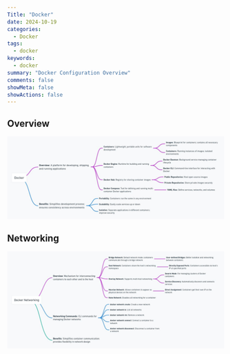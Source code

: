 ```yaml
---
Title: "Docker"
date: 2024-10-19
categories:
  - Docker
tags:
  - docker
keywords:
  - docker
summary: "Docker Configuration Overview"
comments: false
showMeta: false
showActions: false
---
```


## Overview

![Docker Image](assets/dk.jpg)

## Networking

![Docker Networking](assets/dk-net.jpg)

